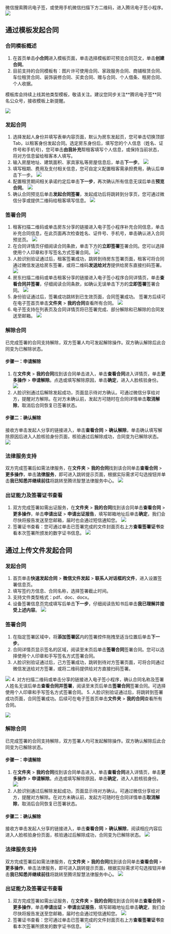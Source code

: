 微信搜索腾讯电子签，或使用手机微信扫描下方二维码，进入腾讯电子签小程序。
![](https://qcloudimg.tencent-cloud.cn/raw/166706a42851698917fee43832704f47.png)

## 通过模板发起合同
### 合同模板概述
1. 在首页单击**小合同**进入模板页面，单击选择模板即可预览合同范文，单击**创建合同**。
2. 目前支持的合同模板有：图片许可使用合同、家政服务合同、商铺租赁合同、车位租赁合同、装饰装修合同、买卖合同、赠与合同、个人借条、租房合同、个人收据。
<dx-alert infotype="explain" title="">
模板库会持续上线其他类型模板，敬请关注。建议您同步关注**腾讯电子签**同名公众号，接收模板上新提醒。
</dx-alert>

![](https://qcloudimg.tencent-cloud.cn/raw/7ede26622feed635e752bdff3a7596b2.png)


### 发起合同
1. 选择发起人身份并填写表单内容页面，默认为房东发起页，您可单击切换顶部 Tab，以租客身份发起合同。选定房东身份后，填写您的个人信息（姓名、证件号和手机号)，您可单击**由我补充**帮租客填写个人信息，或保持当前状态，将对方信息留给租客本人填写。
2. 输入房屋地址、建筑面积、家具家私等房屋信息后，单击**下一步**。
![](https://qcloudimg.tencent-cloud.cn/raw/934c910ed8b289a809809e15aa50b1b8.png)
3. 填写租期、费用及支付相关信息，您可自定义配置租客需承担费用，确认后单击下一步。
![](https://qcloudimg.tencent-cloud.cn/raw/ef1e31a633b611edce03e16e046cd991.png)
4. 配置租赁期间相关承诺约定后单击**下一步**，再次确认所有信息无误后单击**预览合同**。
![](https://qcloudimg.tencent-cloud.cn/raw/10434a72c46e9fb855994b65b8233e05.png)
5. 确认合同预览后单击**发起合同签署**，发起成功后将跳转到分享页，您可通过微信分享或提供二维码给租客填写信息。
![](https://qcloudimg.tencent-cloud.cn/raw/ba10b267e85e22b6d678857356c9f07a.png)


### 签署合同
1. 租客扫描二维码或单击房东分享的链接进入电子签小程序补充合同信息，单击补充合同信息，在此页面再次检查姓名、证件号、手机号，单击确认进入合同预览页。
![](https://qcloudimg.tencent-cloud.cn/raw/2b41c70558182227c50c455f31bc0c60.png)
2. 在合同详情页仔细阅读合同条款，单击下方的**立即签署**签署合同。您可以选择使用个人印章和手写签名方式签署合同。
![](https://qcloudimg.tencent-cloud.cn/raw/856c50eda9bc52c9c4a58627f676d63e.png)
3. 人脸识别验证通过后，租客签署成功，跳转到待房东签署页面，租客可将合同通过微信发送给房东签署，或将二维码**发送给对方**提供给房东直接扫码签署。
![](https://qcloudimg.tencent-cloud.cn/raw/ae33066b1062ddc62a8706b34ee36be4.png)
4. 房东扫描二维码或单击租客分享的链接进入电子签小程序合同详情页，单击**查看合同并签署**，仔细阅读合同条款，如确认无误单击下方的**立即签署**签署合同。
![](https://qcloudimg.tencent-cloud.cn/raw/ecda44aefc855a26925fa5055efcc854.png)
5. 身份验证通过后，签署成功跳转到已生效页面，合同签署成功。 签署方后续可在电子签首页单击**文件夹** > **我的合同**查看所有合同。
![](https://qcloudimg.tencent-cloud.cn/raw/d0d7eae408ce50aa87ee730b3ff5e70c.png)
6. 电子签支持在列表页及合同详情页将已签署完成、部分解除和已解除的合同发送至邮箱。
![](https://qcloudimg.tencent-cloud.cn/raw/498962feb309ca3350141d3bcbf40ede.png)

### 解除合同
已完成签署的合同支持解除，双方签署人均可发起解除操作。双方确认解除后此合同变为已解除状态。
#### 步骤一：申请解除
1. 在**文件夹** > **我的合同**找到该合同单击进入，单击**查看合同**进入详情页，单击**更多操作** > **申请解除**。点选或填写解除原因，单击**确定**，进入人脸核验身份。
![](https://qcloudimg.tencent-cloud.cn/raw/db881115217e47e7ccc9f9f9fc6d1a78.png)
2. 人脸识别通过后解除发起成功，页面显示待对方确认。可通过微信分享给对方，提醒对方解除。在对方未确认前，发起方可随时在合同详情单击**取消解除**，取消后合同恢复已签署状态。
#### 步骤二：确认解除
接收方单击发起人分享的链接进入，单击**查看合同** > **确认解除**，单击确认填写解除原因后进入人脸核验身份页面，核验通过后解除成功，合同变为已解除状态。
![](https://qcloudimg.tencent-cloud.cn/raw/411bf3fca28cd1aae0c8c021b92621de.png)

### 法律服务支持
双方完成签署后如需法律服务，在**文件夹** > **我的合同**找到该合同单击**查看合同** > **更多操作**，单击**法律服务**，即可进入跳转提示页面，根据实际需求可勾选按钮并单击**我已知悉并继续前往**将跳转至腾讯智慧法律服务中心。
![](https://qcloudimg.tencent-cloud.cn/raw/bb1a72614f58e21385713903adbd3282.png)

### 出证能力及签署证书查看
1. 双方完成签署如需出证服务，在**文件夹** > **我的合同**找到该合同单击**查看合同** > **更多操作**，单击**申请出证** > **申请出证报告**，填写邮箱地址后单击**确定**，我们会尽快将报告发送至您邮箱，届时也会通过短信通知您。
![](https://qcloudimg.tencent-cloud.cn/raw/0e95dea184cfcca2d635464235af131d.png)
2. 签署证书查看：您可通过单击已签署完成的文件封面页右上方**查看签署证书**查看本次签署所颁发的数字证书信息。
![](https://qcloudimg.tencent-cloud.cn/raw/248437644c2064fd0526930dae9dc32c.png)

## 通过上传文件发起合同
### 发起合同
1. 首页单击**快速发起合同** > **微信文件发起** > **联系人对话框的文件**，进入设置签署信息页。
2. 填写签约方信息、合同名称，选择签署截止时间。
3. 支持文件类型格式：pdf、doc、docx。
4. 设备签署信息页完成填写后单击**下一步**，仔细阅读告知书后单击**我已理解并接受上述内容**。
![](https://qcloudimg.tencent-cloud.cn/raw/ef149deb374eb1740af4dc769b8e91c9.png)


### 签署合同
1. 在指定签署区域中，将**添加签署区**内的签署控件拖拽至适当位置后单击**下一步**。
2. 合同详情页显示签名的区域，阅读至末页后单击**签署合同**签署合同。您可以选择使用个人印章和手写签名方式签署合同。
3. 人脸识别验证通过后，己方签署成功，跳转到待对方签署页面，可将合同通过微信发送给对方签署，或将二维码提供给对方直接扫码签署。

![](https://qcloudimg.tencent-cloud.cn/raw/66950f16d9e3d3e36aab44b92a6b820f.png)
4. 对方扫描二维码或单击分享的链接进入电子签小程序，确认合同名称及签署人姓名无误后单击**查看合同并签署**，阅读至末页后单击**签署合同**签署合同。可选择使用个人印章和手写签名方式签署合同。
5. 人脸识别验证通过后，将跳转到签署成功页面，合同签署成功。后续可在电子签首页单击**文件夹** > **我的合同**查看所有合同。

![](https://qcloudimg.tencent-cloud.cn/raw/86cb207ca55281f12019b8cee6ee4b6b.png)

### 解除合同
已完成签署的合同支持解除，双方签署人均可发起解除操作。双方确认解除后此合同变为已解除状态。
#### 步骤一：申请解除
1. 在**文件夹** > **我的合同**找到该合同单击进入，单击**查看合同**进入详情页，单击**更多操作** > **申请解除**。点选或填写解除原因，单击**确定**，进入人脸核验身份。
![](https://qcloudimg.tencent-cloud.cn/raw/3a9c20cd7456f468f06ae5434ab26308.png)
2. 人脸识别通过后解除发起成功，页面显示待对方确认。可通过微信分享给对方，提醒对方解除。在对方未确认前，发起方可随时在合同详情单击**取消解除**，取消后合同恢复已签署状态。
#### 步骤二：确认解除
接收方单击发起人分享的链接进入，单击**查看合同** > **确认解除**，阅读相应内容后进入人脸核验身份页面，核验通过后解除成功，合同变为已解除状态。
![](https://qcloudimg.tencent-cloud.cn/raw/d870ec899e42322d8643a5676b7f2cd9.png)

### 法律服务支持
双方完成签署后如需法律服务，在**文件夹** > **我的合同**找到该合同单击**查看合同** > **更多操作**，单击法律服务，即可进入跳转提示页面，根据实际需求可勾选按钮并单击**我已知悉并继续前往**将跳转至腾讯智慧法律服务中心。
![](https://qcloudimg.tencent-cloud.cn/raw/a0bc3acf7d25e3ce93bc0a81dbc92424.png)

### 出证能力及签署证书查看
1. 双方完成签署如需出证服务，在**文件夹** > **我的合同**找到该合同单击**查看合同** > **更多操作**，单击**申请出证** > **申请出证报告**，填写邮箱地址后单击**确定**，我们会尽快将报告发送至您邮箱，届时也会通过短信通知您。
![](https://qcloudimg.tencent-cloud.cn/raw/441d61834afd3b04040f31177dfe2fd1.png)
2. 签署证书查看：您可通过单击已签署完成的文件封面页右上方**查看签署证书**查看本次签署所颁发的数字证书信息。
![](https://qcloudimg.tencent-cloud.cn/raw/16397c1536f5d1ae601d7a12899f3c64.png)


